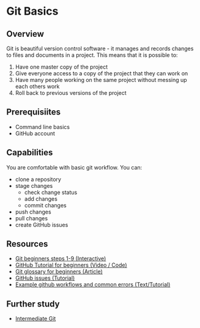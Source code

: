 # Git Basics

## Overview
Git is beautiful version control software - it manages and records changes to files and documents in a project. 
This means that it is possible to:
  1. Have one master copy of the project
  2. Give everyone access to a copy of the project that they can work on
  3. Have many people working on the same project without messing up each others work
  4. Roll back to previous versions of the project

## Prerequisiites
- Command line basics
- GitHub account

## Capabilities
You are comfortable with basic git workflow. You can:  

  - clone a repository
  - stage changes
    - check change status
    - add changes
    - commit changes
  - push changes
  - pull changes
  - create GitHub issues

## Resources
- [Git beginners steps 1-9 (Interactive)](/resources/git-basics-INTERACTIVE)
- [GitHub Tutorial for beginners (Video / Code)](/resources/github-basics-for-beginners-VIDEO)  
- [Git glossary for beginners (Article)](/resources/git-basics-ARTICLE)
- [GitHub issues (Tutorial)](/resources/github-issues-TUTORIAL)
- [Example github workflows and common errors (Text/Tutorial)](/resources/github-phase-0-workflow-TUTORIAL)

## Further study 
- [Intermediate Git](https://www.atlassian.com/git/tutorials/comparing-workflows)
